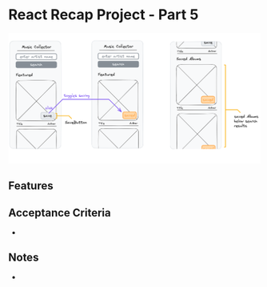 # React Recap Project - Part 5

![wireframe](../assets/part-5-1.png)

## Features

## Acceptance Criteria

-

## Notes

-
